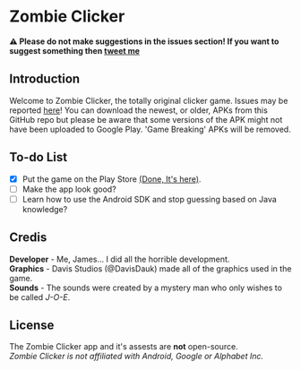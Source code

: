 
# Zombie Clicker
**:warning: Please do not make suggestions in the issues section! If you want to suggest something then [tweet me](https://twitter.com/Incrementing/)**

## Introduction
Welcome to Zombie Clicker, the totally original clicker game.
Issues may be reported [here](https://github.com/Incrementing/ZombieClicker/issues)!
You can download the newest, or older, APKs from this GitHub repo but please be aware that some versions of the APK might not have been uploaded to Google Play. 'Game Breaking' APKs will be removed.

## To-do List
- [X] Put the game on the Play Store [(Done, It's here)](https://play.google.com/store/apps/details?id=pw.incrementing.zombieclicker).
- [ ] Make the app look good?
- [ ] Learn how to use the Android SDK and stop guessing based on Java knowledge?

## Credis
**Developer** - Me, James... I did all the horrible development.<br>
**Graphics** - Davis Studios (@DavisDauk) made all of the graphics used in the game.<br>
**Sounds** - The sounds were created by a mystery man who only wishes to be called *J-O-E*.

## License
The Zombie Clicker app and it's assests are **not** open-source.<br>
*Zombie Clicker is not affiliated with Android, Google or Alphabet Inc.*

